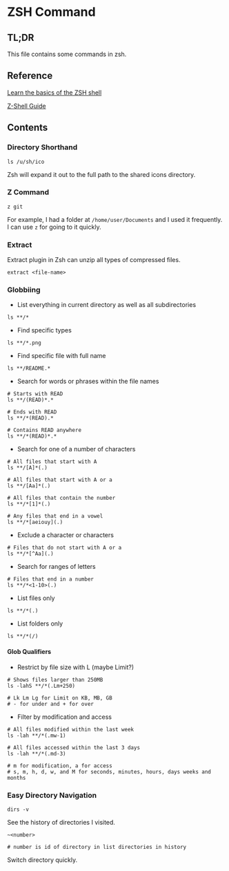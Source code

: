 # ZSH Command

## TL;DR

This file contains some commands in zsh.

## Reference
[Learn the basics of the ZSH shell](https://linuxconfig.org/learn-the-basics-of-the-zsh-shell)

[Z-Shell Guide](http://zsh.sourceforge.net/Guide/zshguide.html)

## Contents

### Directory Shorthand

```
ls /u/sh/ico
```

Zsh will expand it out to the full path to the shared icons directory.

### Z Command

```
z git
```

For example, I had a folder at `/home/user/Documents` and I used it frequently. I can use `z` for going to it quickly.

### Extract

Extract plugin in Zsh can unzip all types of compressed files.

```
extract <file-name>
```

### Globbiing

* List everything in current directory as well as all subdirectories

```
ls **/*
```

* Find specific types

```
ls **/*.png
```

* Find specific file with full name

```
ls **/README.*
```

* Search for words or phrases within the file names

```
# Starts with READ
ls **/(READ)*.*

# Ends with READ
ls **/*(READ).*

# Contains READ anywhere
ls **/*(READ)*.*
```

* Search for one of a number of characters

```
# All files that start with A
ls **/[A]*(.)

# All files that start with A or a
ls **/[Aa]*(.)

# All files that contain the number
ls **/*[1]*(.)

# Any files that end in a vowel
ls **/*[aeiouy](.)
```

* Exclude a character or characters

```
# Files that do not start with A or a
ls **/*[^Aa](.)
```

* Search for ranges of letters

```
# Files that end in a number
ls **/*<1-10>(.)
```

* List files only

```
ls **/*(.)
```

* List folders only
```
ls **/*(/)
```

#### Glob Qualifiers

* Restrict by file size with L (maybe Limit?)

```
# Shows files larger than 250MB
ls -lahS **/*(.Lm+250)

# Lk Lm Lg for Limit on KB, MB, GB
# - for under and + for over
```

* Filter by modification and access
```
# All files modified within the last week
ls -lah **/*(.mw-1)

# All files accessed within the last 3 days
ls -lah **/*(.md-3)

# m for modification, a for access
# s, m, h, d, w, and M for seconds, minutes, hours, days weeks and months
```

### Easy Directory Navigation

```
dirs -v
```

See the history of directories I visited.

```
~<number>

# number is id of directory in list directories in history
```

Switch directory quickly.

